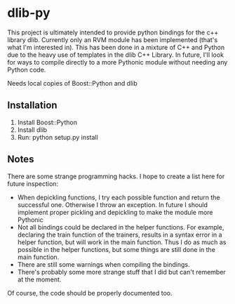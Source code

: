 dlib-py
=======
This project is ultimately intended to provide python bindings for the c++ library dlib. Currently only an RVM module has been implemented (that's what I'm interested in). This has been done in a mixture of C++ and Python due to the heavy use of templates in the dlib C++ Library. In future, I'll look for ways to compile directly to a more Pythonic module without needing any Python code.
 
Needs local copies of Boost::Python and dlib

Installation
------------
1. Install Boost::Python
2. Install dlib
3. Run:
    python setup.py install

Notes
-----
There are some strange programming hacks. I hope to create a list here for future inspection:
*	When depickling functions, I try each possible function and return the successful one. Otherwise I throw an exception. In future I should implement proper pickling and depickling to make the module more Pythonic
*	Not all bindings could be declared in the helper functions. For example, declaring the train function of the trainers, results in a syntax error in a helper function, but will work in the main function. Thus I do as much as possible in the helper functions, but some things are still done in the main function.
*	There are still some warnings when compiling the bindings.
*	There's probably some more strange stuff that I did but can't remember at the moment.

Of course, the code should be properly documented too.
